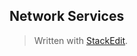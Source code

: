 




## Network Services



> Written with [StackEdit](https://stackedit.io/).
<!--stackedit_data:
eyJoaXN0b3J5IjpbNzQ1Mzk4NjgwXX0=
-->